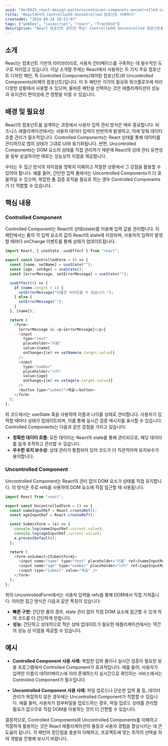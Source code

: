 ```yaml
---
uuid: "kkr0423_react-design-patternscontainer-componets-uncontrolled-controlled-component-563p"
title: "React에서의 Controlled와 Uncontrolled 컴포넌트 이해하기"
createdAt: "2024-09-24 10:53:07"
tags: ["webDev", "javascript", "react", "frontEnd"]
description: "React 컴포넌트 관리의 핵심! Controlled와 Uncontrolled 컴포넌트를 완벽히 이해하고 성능과 유지 보수성을 높이는 방법을 알아보세요."
---
```


## 소개

React는 컴포넌트 기반의 라이브러리로, 사용자 인터페이스를 구축하는 데 필수적인 도구로 자리잡고 있습니다. 이날 소개할 주제는 React에서 사용하는 두 가지 주요 컴포넌트 디자인 패턴, 즉 Controlled Components(제어된 컴포넌트)와 Uncontrolled Components(비제어 컴포넌트)입니다. 이 두 패턴은 각각의 필요와 워크플로우에 따라 다양한 상황에서 사용할 수 있으며, 올바른 패턴을 선택하는 것은 애플리케이션의 성능과 유지관리 편의성에 큰 영향을 미칠 수 있습니다.

## 배경 및 필요성

React의 컴포넌트를 설계하는 과정에서 사용자 입력 관리 방식은 매우 중요합니다. 비즈니스 애플리케이션에서는 사용자 데이터 입력이 빈번하게 발생하고, 이에 맞춰 데이터 흐름 관리가 필수적입니다. Controlled Components는 React 상태를 통해 데이터를 관리하므로 앱의 상태가 그대로 UI와 동기화됩니다. 반면, Uncontrolled Components는 DOM 요소의 상태를 직접 관리하기 때문에 React의 상태 관리 유연성을 일부 상실하지만 때로는 성능상의 이점을 제공합니다.

우리는 두 접근 방식의 차이점을 명확히 이해하고 적절한 상황에서 그 강점을 활용할 수 있어야 합니다. 예를 들어, 간단한 입력 폼에서는 Uncontrolled Components가 더 효율적일 수 있으며, 복잡한 폼 검증 로직을 필요로 하는 경우 Controlled Components가 더 적합할 수 있습니다.

## 핵심 내용

### Controlled Component

Controlled Component는 React의 상태(state)를 이용해 입력 값을 관리합니다. 이 패턴에서는 폼의 각 입력 요소의 값이 React의 state에 저장되며, 사용자의 입력이 발생할 때마다 onChange 이벤트를 통해 상태가 업데이트됩니다.

```javascript
import React, { useState, useEffect } from "react";

export const ControlledForm = () => {
  const [name, setName] = useState("");
  const [age, setAge] = useState();
  const [errorMessage, setErrorMessage] = useState("");

  useEffect(() => {
    if (name.length < 1) {
      setErrorMessage("이름은 비어있을 수 없습니다.");
    } else {
      setErrorMessage("");
    }
  }, [name]);

  return (
    <form>
      {errorMessage && <p>{errorMessage}</p>}
      <input
        type="text"
        placeholder="이름"
        value={name}
        onChange={(e) => setName(e.target.value)}
      />
      <input
        type="number"
        placeholder="나이"
        value={age}
        onChange={(e) => setAge(e.target.value)}
      />
      <button type="submit">제출</button>
    </form>
  );
};
```

위 코드에서는 useState 훅을 사용하여 이름과 나이를 상태로 관리합니다. 사용자가 입력할 때마다 상태가 업데이트되며, 이를 통해 실시간 검증 메시지를 표시할 수 있습니다. Controlled Components는 다음과 같은 장점을 가지고 있습니다:

- **정확한 데이터 흐름:** 모든 데이터는 React의 state를 통해 관리되므로, 해당 데이터를 쉽게 추적하고 관리할 수 있습니다.
- **우수한 유지 보수성:** 상태 관리가 통합되어 있어 코드가 더 직관적이며 유지보수가 용이합니다.

### Uncontrolled Component

Uncontrolled Component는 React의 관리 없이 DOM 요소가 상태를 직접 유지합니다. 이 방식은 주로 refs를 사용하여 DOM 요소에 직접 접근할 때 사용됩니다.

```javascript
import React from "react";

export const UncontrolledForm = () => {
  const nameInputRef = React.createRef();
  const ageInputRef = React.createRef();

  const SubmitForm = (e) => {
    console.log(nameInputRef.current.value);
    console.log(ageInputRef.current.value);
    e.preventDefault();
  };

  return (
    <form onSubmit={SubmitForm}>
      <input name="name" type="text" placeholder="이름" ref={nameInputRef} />
      <input name="age" type="number" placeholder="나이" ref={ageInputRef} />
      <input type="submit" value="제출" />
    </form>
  );
};
```

위의 UncontrolledForm에서는 사용자 입력을 refs를 통해 DOM에서 직접 가져옵니다. 이러한 접근 방식은 다음과 같은 특징이 있습니다:

- **빠른 구현:** 간단한 폼의 경우, state 관리 없이 직접 DOM 요소에 접근할 수 있게 하여 코드를 더 간단하게 만듭니다.
- **성능:** 간단하고 상대적으로 적은 상태 업데이트가 필요한 애플리케이션에서는 약간의 성능 상 이점을 제공할 수 있습니다.

## 예시

- **Controlled Component 사용 사례:** 복잡한 입력 폼이나 실시간 검증이 필요한 응용 프로그램에서 Controlled Component가 효과적입니다. 예를 들어, 사용자가 입력한 이름이 데이터베이스에 이미 존재하는지 실시간으로 확인하는 서비스에서는 Controlled Component가 필수입니다.

- **Uncontrolled Component 사용 사례:** 파일 업로드나 단순한 입력 폼 등, 데이터 관리가 복잡하지 않은 경우에는 Uncontrolled Component가 적합할 수 있습니다. 예를 들어, 사용자가 첨부파일을 업로드하는 경우, 파일 업로드 상태를 관리할 필요가 없으므로 직접 DOM을 이용하는 것이 더 간편할 수 있습니다.

결론적으로, Controlled Components와 Uncontrolled Components를 이해하고 적절하게 활용하는 것은 React 애플리케이션의 품질과 사용자 경험을 향상시키는 데 큰 도움이 됩니다. 각 패턴의 장단점을 충분히 이해하고, 프로젝트에 맞는 최적의 선택을 하여 개발을 진행해 보시기 바랍니다.
